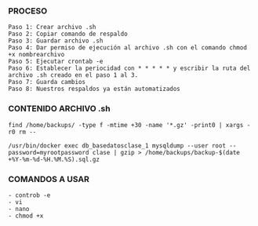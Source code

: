 ### PROCESO ###

    Paso 1: Crear archivo .sh
    Paso 2: Copiar comando de respaldo
    Paso 3: Guardar archivo .sh
    Paso 4: Dar permiso de ejecución al archivo .sh con el comando chmod +x nombrearchivo
    Paso 5: Ejecutar crontab -e
    Paso 6: Establecer la periocidad con * * * * * y escribir la ruta del archivo .sh creado en el paso 1 al 3.
    Paso 7: Guarda cambios
    Paso 8: Nuestros respaldos ya están automatizados


### CONTENIDO ARCHIVO .sh

    find /home/backups/ -type f -mtime +30 -name '*.gz' -print0 | xargs -r0 rm --

    /usr/bin/docker exec db_basedatosclase_1 mysqldump --user root --password=myrootpassword clase | gzip > /home/backups/backup-$(date +%Y-%m-%d-%H.%M.%S).sql.gz


### COMANDOS A USAR

    - controb -e
    - vi
    - nano
    - chmod +x
